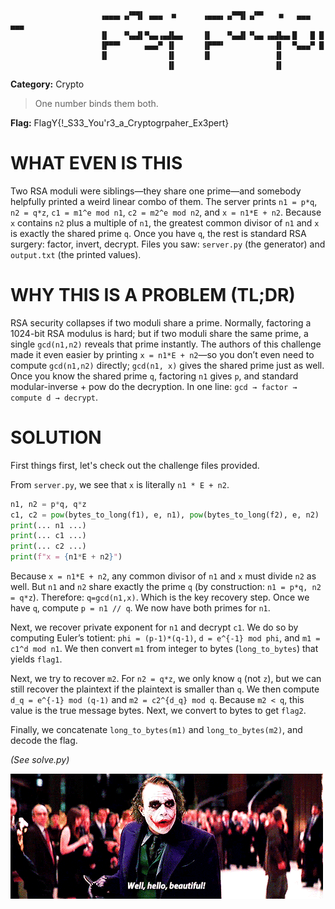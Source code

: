 ```
                    ▗▄▄▄▖▗▞▀▜▌ ▄▄▄  ■      ▗▄▄▄▖▗▞▀▜▌▗▞▀▘   ■   ▄▄▄   ▄▄▄ 
                    ▐▌   ▝▚▄▟▌▀▄▄▗▄▟▙▄▖    ▐▌   ▝▚▄▟▌▝▚▄▖▗▄▟▙▄▖█   █ █    
                    ▐▛▀▀▘     ▄▄▄▀ ▐▌      ▐▛▀▀▘           ▐▌  ▀▄▄▄▀ █    
                    ▐▌             ▐▌      ▐▌              ▐▌             
                                   ▐▌                      ▐▌             
```

**Category:** Crypto
<!-- **Level:** Easy -->
<!-- **Instance:** `nc 34.252.33.37 32034` -->
> One number binds them both.

**Flag:** FlagY{!_S33_You'r3_a_Cryptogrpaher_Ex3pert}

# WHAT EVEN IS THIS

Two RSA moduli were siblings—they share one prime—and somebody helpfully printed a weird linear combo of them. The server prints `n1 = p*q`, `n2 = q*z`, `c1 = m1^e mod n1`, `c2 = m2^e mod n2`, and `x = n1*E + n2`. Because `x` contains `n2` plus a multiple of `n1`, the greatest common divisor of `n1` and `x` is exactly the shared prime `q`. Once you have `q`, the rest is standard RSA surgery: factor, invert, decrypt. Files you saw: `server.py` (the generator) and `output.txt` (the printed values).

# WHY THIS IS A PROBLEM (TL;DR)

RSA security collapses if two moduli share a prime. Normally, factoring a 1024-bit RSA modulus is hard; but if two moduli share the same prime, a single `gcd(n1,n2)` reveals that prime instantly. The authors of this challenge made it even easier by printing `x = n1*E + n2`—so you don’t even need to compute `gcd(n1,n2)` directly; `gcd(n1, x)` gives the shared prime just as well. Once you know the shared prime `q`, factoring `n1` gives `p`, and standard modular-inverse + pow do the decryption. In one line: `gcd → factor → compute d → decrypt`.

# SOLUTION

First things first, let's check out the challenge files provided.

From `server.py`, we see that `x` is literally `n1 * E + n2`.

```python
n1, n2 = p*q, q*z
c1, c2 = pow(bytes_to_long(f1), e, n1), pow(bytes_to_long(f2), e, n2)
print(... n1 ...)
print(... c1 ...)
print(... c2 ...)
print(f"x = {n1*E + n2}")
```

Because `x = n1*E + n2`, any common divisor of `n1` and `x` must divide `n2` as well. But `n1` and `n2` share exactly the prime `q` (by construction: `n1 = p*q, n2 = q*z`). Therefore: `q=gcd(n1,x)`. Which is the key recovery step. Once we have `q`, compute `p = n1 // q`. We now have both primes for `n1`.

Next, we recover private exponent for `n1` and decrypt `c1`. We do so by computing Euler’s totient: `phi = (p-1)*(q-1)`, `d = e^{-1} mod phi`, and `m1 = c1^d mod n1`. We then convert `m1` from integer to bytes (`long_to_bytes`) that yields `flag1`.

Next, we try to recover `m2`. For `n2 = q*z`, we only know `q` (not `z`), but we can still recover the plaintext if the plaintext is smaller than `q`. We then compute `d_q = e^{-1} mod (q-1)` and `m2 = c2^{d_q} mod q`. Because `m2 < q`, this value is the true message bytes. Next, we convert to bytes to get `flag2`.

Finally, we concatenate `long_to_bytes(m1)` and `long_to_bytes(m2)`, and decode the flag.

*(See solve.py)*

![well-hello-beautiful](/assets/images/well-hello-beautiful.gif)